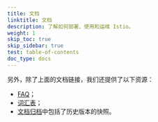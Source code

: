 ```yaml
---
title: 文档
linktitle: 文档
description: 了解如何部署、使用和运维 Istio。
weight: 1
skip_toc: true
skip_sidebar: true
test: table-of-contents
doc_type: docs
---
```


另外，除了上面的文档链接，我们还提供了以下资源：

- [FAQ](/zh/about/faq)；
- [词汇表](/zh/docs/reference/glossary)；
- [文档归档](https://istio.io/archive/)中包括了历史版本的快照。
